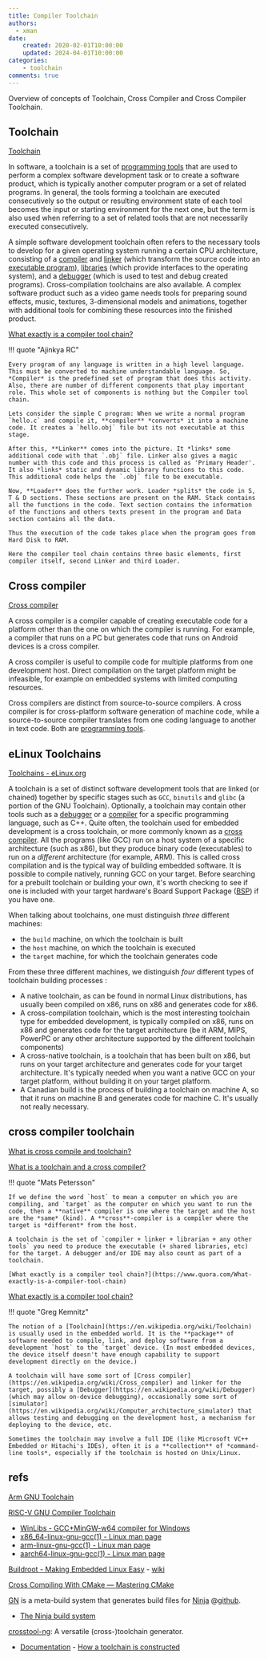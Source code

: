 ```yaml
---
title: Compiler Toolchain
authors:
  - xman
date:
    created: 2020-02-01T10:00:00
    updated: 2024-04-01T10:00:00
categories:
    - toolchain
comments: true
---
```


Overview of concepts of Toolchain, Cross Compiler and Cross Compiler Toolchain.

<!-- more -->

## Toolchain

[Toolchain](https://en.wikipedia.org/wiki/Toolchain)

In software, a toolchain is a set of [programming tools](https://en.wikipedia.org/wiki/Programming_tool) that are used to perform a complex software development task or to create a software product, which is typically another computer program or a set of related programs. In general, the tools forming a toolchain are executed consecutively so the output or resulting environment state of each tool becomes the input or starting environment for the next one, but the term is also used when referring to a set of related tools that are not necessarily executed consecutively.

A simple software development toolchain often refers to the necessary tools to develop for a given operating system running a certain CPU architecture, consisting of a [compiler](https://en.wikipedia.org/wiki/Compiler) and [linker](https://en.wikipedia.org/wiki/Linker_(computing)) (which transform the source code into an [executable program](https://en.wikipedia.org/wiki/Executable_program)), [libraries](https://en.wikipedia.org/wiki/Software_library) (which provide interfaces to the operating system), and a [debugger](https://en.wikipedia.org/wiki/Debugger) (which is used to test and debug created programs). Cross-compilation toolchains are also available. A complex software product such as a video game needs tools for preparing sound effects, music, textures, 3-dimensional models and animations, together with additional tools for combining these resources into the finished product.

[What exactly is a compiler tool chain?](https://www.quora.com/What-exactly-is-a-compiler-tool-chain)

!!! quote "Ajinkya RC"

    Every program of any language is written in a high level language. This must be converted to machine understandable language. So, *Compiler* is the predefined set of program that does this activity. Also, there are number of different components that play important role. This whole set of components is nothing but the Compiler tool chain.

    Lets consider the simple C program: When we write a normal program `hello.c` and compile it, **compiler** *converts* it into a machine code. It creates a `hello.obj` file but its not executable at this stage.

    After this, **Linker** comes into the picture. It *links* some additional code with that `.obj` file. Linker also gives a magic number with this code and this process is called as 'Primary Header'. It also *links* static and dynamic library functions to this code. This additional code helps the `.obj` file to be executable.

    Now, **Loader** does the further work. Loader *splits* the code in S, T & D sections. These sections are present on the RAM. Stack contains all the functions in the code. Text section contains the information of the functions and others texts present in the program and Data section contains all the data.

    Thus the execution of the code takes place when the program goes from Hard Disk to RAM.

    Here the compiler tool chain contains three basic elements, first compiler itself, second Linker and third Loader.

## Cross compiler

[Cross compiler](https://en.wikipedia.org/wiki/Cross_compiler)

A cross compiler is a compiler capable of creating executable code for a platform other than the one on which the compiler is running. For example, a compiler that runs on a PC but generates code that runs on Android devices is a cross compiler.

A cross compiler is useful to compile code for multiple platforms from one development host. Direct compilation on the target platform might be infeasible, for example on embedded systems with limited computing resources.

Cross compilers are distinct from source-to-source compilers. A cross compiler is for cross-platform software generation of machine code, while a source-to-source compiler translates from one coding language to another in text code. Both are [programming tools](https://en.wikipedia.org/wiki/Programming_tool).

## eLinux Toolchains

[Toolchains - eLinux.org](http://www.elinux.org/Toolchains)

A toolchain is a set of distinct software development tools that are linked (or chained) together by specific stages such as `GCC`, `binutils` and `glibc` (a portion of the GNU Toolchain). Optionally, a toolchain may contain other tools such as a [debugger](http://en.wikipedia.org/wiki/Debugger) or a [compiler](http://en.wikipedia.org/wiki/Compiler) for a specific programming language, such as C++. Quite often, the toolchain used for embedded development is a cross toolchain, or more commonly known as a [cross compiler](http://en.wikipedia.org/wiki/Cross_compiler). All the programs (like GCC) run on a host system of a specific architecture (such as x86), but they produce binary code (executables) to run on a *different* architecture (for example, ARM). This is called cross compilation and is the typical way of building embedded software. It is possible to compile natively, running GCC on your target. Before searching for a prebuilt toolchain or building your own, it's worth checking to see if one is included with your target hardware's Board Support Package ([BSP](http://en.wikipedia.org/wiki/Board_support_package)) if you have one.

When talking about toolchains, one must distinguish *three* different machines:

- the `build` machine, on which the toolchain is built  
- the `host` machine, on which the toolchain is executed  
- the `target` machine, for which the toolchain generates code  

From these three different machines, we distinguish *four* different types of toolchain building processes :

- A native toolchain, as can be found in normal Linux distributions, has usually been compiled on x86, runs on x86 and generates code for x86.
- A cross-compilation toolchain, which is the most interesting toolchain type for embedded development, is typically compiled on x86, runs on x86 and generates code for the target architecture (be it ARM, MIPS, PowerPC or any other architecture supported by the different toolchain components)
- A cross-native toolchain, is a toolchain that has been built on x86, but runs on your target architecture and generates code for your target architecture. It's typically needed when you want a native GCC on your target platform, without building it on your target platform.
- A Canadian build is the process of building a toolchain on machine A, so that it runs on machine B and generates code for machine C. It's usually not really necessary.

## cross compiler toolchain

[What is cross compile and toolchain?](http://www.xuebuyuan.com/508805.html)

[What is a toolchain and a cross compiler?](https://stackoverflow.com/questions/22756199/what-is-a-toolchain-and-a-cross-compiler)

!!! quote "Mats Petersson"

    If we define the word `host` to mean a computer on which you are compiling, and `target` as the computer on which you want to run the code, then a **native** compiler is one where the target and the host are the *same* (kind). A **cross**-compiler is a compiler where the target is *different* from the host.

    A toolchain is the set of `compiler + linker + librarian + any other tools` you need to produce the executable (+ shared libraries, etc) for the target. A debugger and/or IDE may also count as part of a toolchain.

    [What exactly is a compiler tool chain?](https://www.quora.com/What-exactly-is-a-compiler-tool-chain)

[What exactly is a compiler tool chain?](https://www.quora.com/What-exactly-is-a-compiler-tool-chain)

!!! quote "Greg Kemnitz"

    The notion of a [Toolchain](https://en.wikipedia.org/wiki/Toolchain) is usually used in the embedded world. It is the **package** of software needed to compile, link, and deploy software from a development `host` to the `target` device. (In most embedded devices, the device itself doesn't have enough capability to support development directly on the device.)

    A toolchain will have some sort of [Cross compiler](https://en.wikipedia.org/wiki/Cross_compiler) and linker for the target, possibly a [Debugger](https://en.wikipedia.org/wiki/Debugger) (which may allow on-device debugging), occasionally some sort of [simulator](https://en.wikipedia.org/wiki/Computer_architecture_simulator) that allows testing and debugging on the development host, a mechanism for deploying to the device, etc.

    Sometimes the toolchain may involve a full IDE (like Microsoft VC++ Embedded or Hitachi's IDEs), often it is a **collection** of *command-line tools*, especially if the toolchain is hosted on Unix/Linux.

## refs

[Arm GNU Toolchain](https://developer.arm.com/Tools%20and%20Software/GNU%20Toolchain)

[RISC-V GNU Compiler Toolchain](https://github.com/riscv-collab/riscv-gnu-toolchain)

- [WinLibs - GCC+MinGW-w64 compiler for Windows](https://winlibs.com/)
- [x86_64-linux-gnu-gcc(1) - Linux man page](https://linux.die.net/man/1/x86_64-linux-gnu-gcc)
- [arm-linux-gnu-gcc(1) - Linux man page](https://linux.die.net/man/1/arm-linux-gnu-gcc)
- [aarch64-linux-gnu-gcc(1) - Linux man page](https://linux.die.net/man/1/aarch64-linux-gnu-gcc)

[Buildroot - Making Embedded Linux Easy](https://buildroot.org/) - [wiki](https://en.wikipedia.org/wiki/Buildroot)

[Cross Compiling With CMake — Mastering CMake](https://cmake.org/cmake/help/book/mastering-cmake/chapter/Cross%20Compiling%20With%20CMake.html)

[GN](https://gn.googlesource.com/gn/) is a meta-build system that generates build files for [Ninja](https://ninja-build.org/) @[github](https://github.com/ninja-build/ninja).

- [The Ninja build system](https://ninja-build.org/manual.html)

[crosstool-ng](https://github.com/crosstool-ng/crosstool-ng): A versatile (cross-)toolchain generator.

- [Documentation](https://crosstool-ng.github.io/docs/) - [How a toolchain is constructed](https://crosstool-ng.github.io/docs/toolchain-construction/)

